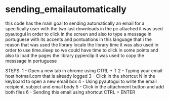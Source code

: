 # sending_emailautomatically
  this code has the main goal to sending automatically an email for a specifically  user with the two last downloads in the pc attached
  it was used pyautogui in order to click in the screen and also to type a message in portuguese with its accents and pontuations in this language that i the reason that was used the library locale
  the library time it was also used in order to use time.sleep so we could have time to click in some points and also to load the pages
  the library pyperclip it was used to copy the messsage in portuguese 

 STEPS:
 1 - Open a new tab in chrome using CTRL + T
 2 - Typing your email host hotmail.com that is already logged
 3 - Click in the shortcut N in the keyboard to open a new email box
 4 - Using pyautogui to write the email recipient, subject and email body
 5 - Click in the attachment button and add both files
 6 - Sending this email using shortcut CTRL + ENTER
